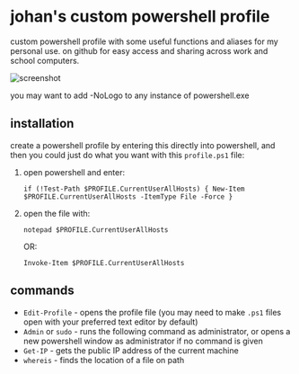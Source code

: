 # johan's custom powershell profile

custom powershell profile with some useful functions and aliases for my personal use. on github for easy access and sharing across work and school computers.

![screenshot](https://lh3.googleusercontent.com/u/0/drive-viewer/AEYmBYSVLfLeu2NBa9nwZzdc21vmuySMcID2WOv55jEcEQ0nAR1J6Ya72Act4mLHxpcZXrpjAzYb4sQtX3AtihB9o8yl0BkWDQ=w1920-h973)

you may want to add -NoLogo to any instance of powershell.exe

## installation

create a powershell profile by entering this directly into powershell, and then you could just do what you want with this `profile.ps1` file:

1. open powershell and enter:

   ```PS1
   if (!Test-Path $PROFILE.CurrentUserAllHosts) { New-Item $PROFILE.CurrentUserAllHosts -ItemType File -Force }
   ```

2. open the file with:

   ```PS1
   notepad $PROFILE.CurrentUserAllHosts
   ```

   OR:

    ```PS1
    Invoke-Item $PROFILE.CurrentUserAllHosts
    ```

## commands

- `Edit-Profile` - opens the profile file (you may need to make `.ps1` files open with your preferred text editor by default)
- `Admin` or `sudo` - runs the following command as administrator, or opens a new powershell window as administrator if no command is given
- `Get-IP` - gets the public IP address of the current machine
- `whereis` - finds the location of a file on path
